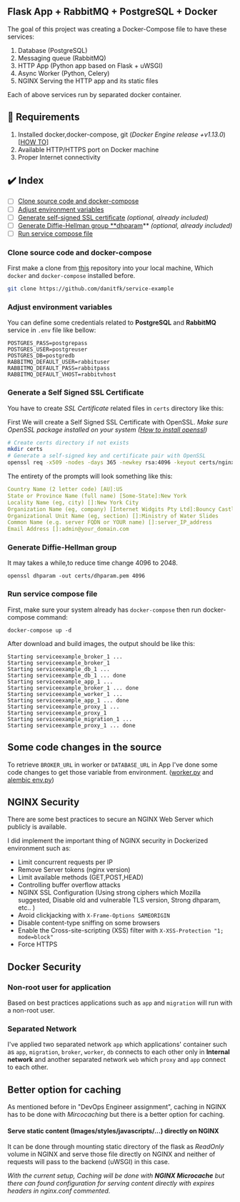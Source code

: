 ## Flask App + RabbitMQ + PostgreSQL + Docker

The goal of this project was creating a Docker-Compose file to have these services:

1. Database (PostgreSQL)
2. Messaging queue (RabbitMQ)
3. HTTP App (Python app based on Flask + uWSGI)
4. Async Worker (Python, Celery)
5. NGINX Serving the HTTP app and its static files

Each of above services run by separated docker container.

## :hammer: Requirements

1. Installed docker,docker-compose, git (*Docker Engine release +v1.13.0*) [[HOW TO]](https://docs.docker.com/install/)
2. Available HTTP/HTTPS port on Docker machine
3. Proper Internet connectivity

## :heavy_check_mark: Index

- [ ] [Clone source code and docker-compose](https://github.com/danitfk/service-example#clone-source-code-and-docker-compose)
- [ ] [Adjust environment variables](https://github.com/danitfk/service-example#clone-source-code-and-docker-compose)
- [ ] [Generate self-signed SSL certificate](https://github.com/danitfk/service-example#clone-source-code-and-docker-compose) *(optional, already included)*
- [ ] [Generate Diffie-Hellman group **dhparam](https://github.com/danitfk/service-example#clone-source-code-and-docker-compose)** *(optional, already included)*
- [ ] [Run service compose file](https://github.com/danitfk/service-example#run-service-compose-file)

### Clone source code and docker-compose

First make a clone from [this](https://github.com/danitfk/service-example) repository into your local machine, Which `docker` and `docker-compose` installed before.

```bash
git clone https://github.com/danitfk/service-example
```

### Adjust environment variables

You can define some credentials related to **PostgreSQL** and **RabbitMQ** service in `.env` file like bellow:

```
POSTGRES_PASS=postgrepass
POSTGRES_USER=postgreuser
POSTGRES_DB=postgredb
RABBITMQ_DEFAULT_USER=rabbituser
RABBITMQ_DEFAULT_PASS=rabbitpass
RABBITMQ_DEFAULT_VHOST=rabbitvhost

```



### Generate a Self Signed SSL Certificate

You have to create *SSL Certificate* related files in `certs` directory like this:

First We will create a Self Signed SSL Certificate with OpenSSL. *Make sure OpenSSL package installed on your system ([How to install openssl](https://websiteforstudents.com/manually-install-the-latest-openssl-toolkit-on-ubuntu-16-04-18-04-lts/))*

```bash
# Create certs directory if not exists
mkdir certs
# Generate a self-signed key and certificate pair with OpenSSL
openssl req -x509 -nodes -days 365 -newkey rsa:4096 -keyout certs/nginx-selfsigned.key -out certs/nginx-selfsigned.crt
```

The entirety of the prompts will look something like this:

```yaml
Country Name (2 letter code) [AU]:US
State or Province Name (full name) [Some-State]:New York
Locality Name (eg, city) []:New York City
Organization Name (eg, company) [Internet Widgits Pty Ltd]:Bouncy Castles, Inc.
Organizational Unit Name (eg, section) []:Ministry of Water Slides
Common Name (e.g. server FQDN or YOUR name) []:server_IP_address
Email Address []:admin@your_domain.com
```

### Generate Diffie-Hellman group

It may takes a while,to reduce time change 4096 to 2048.

```Shell
openssl dhparam -out certs/dhparam.pem 4096
```

### Run service compose file

First, make sure your system already has `docker-compose` then run docker-compose command:

```
docker-compose up -d 
```

After download and build images, the output should be like this:

```shell
Starting serviceexample_broker_1 ... 
Starting serviceexample_broker_1
Starting serviceexample_db_1 ... 
Starting serviceexample_db_1 ... done
Starting serviceexample_app_1 ... 
Starting serviceexample_broker_1 ... done
Starting serviceexample_worker_1 ... 
Starting serviceexample_app_1 ... done
Starting serviceexample_proxy_1 ... 
Starting serviceexample_proxy_1
Starting serviceexample_migration_1 ... 
Starting serviceexample_proxy_1 ... done

```



## Some code changes  in the source

To retrieve `BROKER_URL` in worker or `DATABASE_URL` in App I've done some code changes to get those variable from environment. ([worker.py](https://github.com/danitfk/service-example/commit/168b9b3fd10bda90d481f555aa2f114f3cf6cff7) and [alembic env.py](https://github.com/danitfk/service-example/commit/eadc78c3b081045696f051269fb08f558ed24648))

## NGINX Security

There are some best practices to secure an NGINX Web Server which publicly is available.

I did implement the important thing of NGINX security in Dockerized environment such as:

- Limit concurrent requests per IP
- Remove Server tokens (nginx version)
- Limit available methods (GET,POST,HEAD)
- Controlling buffer overflow attacks
- NGINX SSL Configuration (Using strong ciphers which Mozilla suggested, Disable old and vulnerable TLS version, Strong dhparam, etc.. )
- Avoid clickjacking with `X-Frame-Options SAMEORIGIN`
- Disable content-type sniffing on some browsers
- Enable the Cross-site-scripting (XSS) filter with `X-XSS-Protection "1; mode=block"`
- Force HTTPS

## Docker Security

### Non-root user for application

Based on best practices applications such as `app` and `migration` will run with a non-root user. 

### Separated Network

I've applied two separated network `app` which applications' container such as `app`, `migration`, `broker`, `worker`, `db` connects to each other only in **Internal network** and another separated network `web` which `proxy` and `app` connect to each other.



## Better option for caching

As mentioned before in "DevOps Engineer assignment", caching in NGINX has to be done with *Mircocaching* but there is a better option for caching. 

#### Serve static content (Images/styles/javascripts/...) directly on NGINX

It can be done through mounting static directory of the flask as *ReadOnly* volume in NGINX and serve those file directly on NGINX and neither of requests will pass to the backend (uWSGI) in this case.

*With the current setup, Caching will be done with **NGINX Microcache** but there can found configuration for serving content directly with expires headers in nginx.conf commented.*
